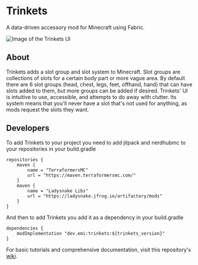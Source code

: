 # Trinkets

A data-driven accessory mod for Minecraft using Fabric.

![Image of the Trinkets UI](https://i.imgur.com/CgWhc5a.png)

## About

Trinkets adds a slot group and slot system to Minecraft. Slot groups are collections of slots for a certain body part or more vague area. By default there are 6 slot groups (head, chest, legs, feet, offhand, hand) that can have slots added to them, but more groups can be added if desired. Trinkets' UI is intuitive to use, accessible, and attempts to do away with clutter. Its system means that you'll never have a slot that's not used for anything, as mods request the slots they want.

## Developers

To add Trinkets to your project you need to add jitpack and nerdhubmc to your repositories in your build.gradle

```
repositories {
	maven {
		name = "TerraformersMC"
		url = "https://maven.terraformersmc.com/"
	}
	maven {
		name = "Ladysnake Libs"
		url = "https://ladysnake.jfrog.io/artifactory/mods"
	}
}
```

And then to add Trinkets you add it as a dependency in your build.gradle

```
dependencies {
	modImplementation "dev.emi:trinkets:${trinkets_version}"
}
```

For basic tutorials and comprehensive documentation, visit this repository's [wiki](https://github.com/emilyploszaj/trinkets/wiki/Home).
